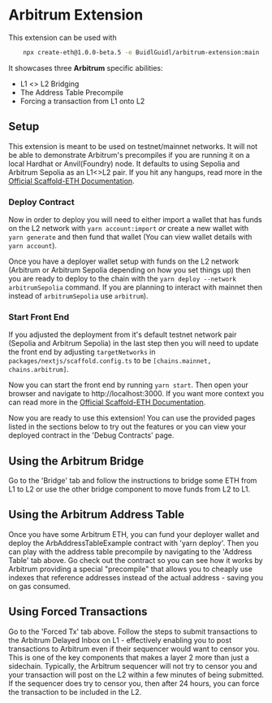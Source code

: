 # Arbitrum Extension
This extension can be used with 
```bash
    npx create-eth@1.0.0-beta.5 -e BuidlGuidl/arbitrum-extension:main
```

It showcases three **Arbitrum** specific abilities:
- L1 <> L2 Bridging
- The Address Table Precompile
- Forcing a transaction from L1 onto L2

## Setup

This extension is meant to be used on testnet/mainnet networks. It will not be able to demonstrate Arbitrum's precompiles if you are running it on a local Hardhat or Anvil(Foundry) node. It defaults to using Sepolia and Arbitrum Sepolia as an L1<>L2 pair. If you hit any hangups, read more in the [Official Scaffold-ETH Documentation](https://docs.scaffoldeth.io/deploying/deploy-smart-contracts).

### Deploy Contract

Now in order to deploy you will need to either import a wallet that has funds on the L2 network with `yarn account:import` *or* create a new  wallet with `yarn generate` and then fund that wallet (You can view wallet details with `yarn account`).

Once you have a deployer wallet setup with funds on the L2 network (Arbitrum or Arbitrum Sepolia depending on how you set things up) then you are ready to deploy to the chain with the `yarn deploy --network arbitrumSepolia` command. If you are planning to interact with mainnet then instead of `arbitrumSepolia` use `arbitrum`).

### Start Front End

If you adjusted the deployment from it's default testnet network pair (Sepolia and Arbitrum Sepolia) in the last step then you will need to update the front end by adjusting `targetNetworks` in `packages/nextjs/scaffold.config.ts` to be `[chains.mainnet, chains.arbitrum]`.

Now you can start the front end by running `yarn start`. Then open your browser and navigate to http://localhost:3000. If you want more context you can read more in the [Official Scaffold-ETH Documentation](https://docs.scaffoldeth.io/quick-start/environment#3-launch-your-nextjs-application).

Now you are ready to use this extension! You can use the provided pages listed in the sections below to try out the features or you can view your deployed contract in the 'Debug Contracts' page.

## Using the Arbitrum Bridge

Go to the 'Bridge' tab and follow the instructions to bridge some ETH from L1 to L2 or use the other bridge component to move funds from L2 to L1.

## Using the Arbitrum Address Table

Once you have some Arbitrum ETH, you can fund your deployer wallet and deploy the ArbAddressTableExample contract
with 'yarn deploy'. Then you can play with the address table precompile by navigating to the 'Address
Table' tab above. Go check out the contract so you can see how it works by Arbitrum providing a special
"precompile" that allows you to cheaply use indexes that reference addresses instead of the actual address - saving you on gas consumed.

## Using Forced Transactions

Go to the 'Forced Tx' tab above. Follow the steps to submit transactions to the Arbitrum Delayed Inbox on L1 - effectively enabling you to post transactions to Arbitrum even if their sequencer would want to censor you. This is one of the key components that makes a layer 2 more than just a sidechain.
Typically, the Arbitrum sequencer will not try to censor you and your transaction will post on the L2 within a few minutes of being submitted. If the sequencer does try to censor you, then after 24 hours, you can force the transaction to be included in the L2.
